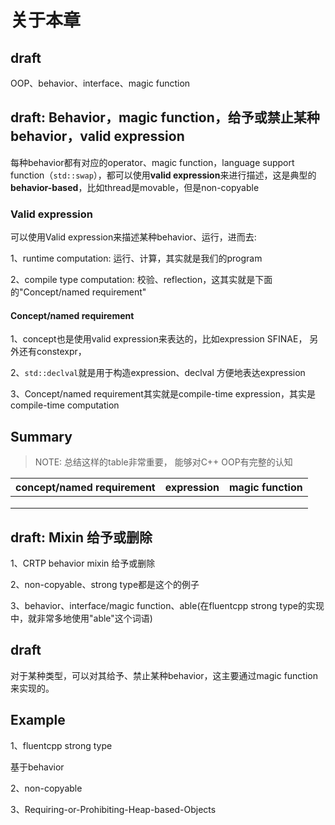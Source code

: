 # 关于本章

## draft

OOP、behavior、interface、magic function

## draft: Behavior，magic function，给予或禁止某种behavior，valid expression

每种behavior都有对应的operator、magic function，language support function（`std::swap`），都可以使用**valid expression**来进行描述，这是典型的**behavior-based**，比如thread是movable，但是non-copyable

### Valid expression

可以使用Valid expression来描述某种behavior、运行，进而去:

1、runtime computation: 运行、计算，其实就是我们的program

2、compile type computation: 校验、reflection，这其实就是下面的"Concept/named requirement"



#### Concept/named requirement

1、concept也是使用valid expression来表达的，比如expression SFINAE， 另外还有constexpr，

2、`std::declval`就是用于构造expression、declval 方便地表达expression

3、Concept/named requirement其实就是compile-time expression，其实是compile-time computation

## Summary

> NOTE: 总结这样的table非常重要， 能够对C++ OOP有完整的认知

| concept/named requirement | expression | magic function |
| ------------------------- | ---------- | -------------- |
|                           |            |                |
|                           |            |                |
|                           |            |                |



## draft: Mixin 给予或删除

1、CRTP behavior mixin 给予或删除

2、non-copyable、strong type都是这个的例子

3、behavior、interface/magic function、able(在fluentcpp strong type的实现中，就非常多地使用"able"这个词语)

## draft

对于某种类型，可以对其给予、禁止某种behavior，这主要通过magic function来实现的。



## Example

1、fluentcpp strong type

基于behavior

2、non-copyable

3、Requiring-or-Prohibiting-Heap-based-Objects




